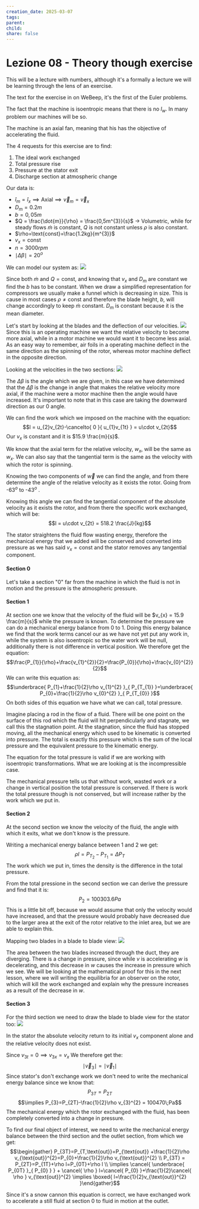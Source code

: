 ```yaml
---
creation_date: 2025-03-07
tags: 
parent: 
child: 
share: false
---
```

# Lezione 08 - Theory though exercise

This will be a lecture with numbers, although it's a formally a lecture we will be learning through the lens of an exercise.

The text for the exercise in on WeBeep, it's the first of the Euler problems.

The fact that the machine is isoentropic means that there is no $l_{w}$. In many problem our machines will be so.

The machine is an axial fan, meaning that his has the objective of accelerating the fluid.

The 4 requests for this exercise are to find:
1. The ideal work exchanged
2. Total pressure rise
3. Pressure at the stator exit
4. Discharge section at atmospheric change

Our data is:
- $\hat{i}_{m} = \hat{i}_{x}\implies \text{Axial}\implies \vec{v}_{m}=\vec{v}_{x}$
- $D_{m} = 0.2m$
- $b= 0,05m$
- $Q = \frac{\dot{m}}{\rho} = \frac{0,5m^{3}}{s}$ $\to$ Volumetric, while for steady flows $\dot{m}$ is constant, $Q$ is not constant unless $\rho$ is also constant.
- $\rho=\text{const}=\frac{1.2kg}{m^{3}}$
- $v_{x} =\text{const}$
- $n=3000rpm$
- $\mid\Delta\beta\mid = 20^{o}$

We can model our system as:
![](Pasted%20image%2020250307171237.png)

Since both $\dot{m}\text{ and } Q= \text{const}$, and knowing that $v_{x}$ and $D_{m}$ are constant we find the $b$ has to be constant. When we draw a simplified representation for compressors we usually make a funnel which is decreasing in size. This is cause in most cases $\rho \neq \text{const}$ and therefore the blade height, $b$, will change accordingly to keep $\dot{m}$ constant. $D_{m}$ is constant because it is the mean diameter.

Let's start by looking at the blades and the deflection of our velocities.
![](Pasted%20image%2020250307184350.png)
Since this is an operating machine we want the relative velocity to become more axial, while in a motor machine we would want it to become less axial.
As an easy way to remember, air foils in a operating machine deflect in the same direction as the spinning of the rotor, whereas motor machine deflect in the opposite direction.

Looking at the velocities in the two sections:
![](Pasted%20image%2020250307192509.png)

The $\Delta\beta$ is the angle which we are given, in this case we have determined that the $\Delta\beta$ is the change in angle that makes the relative velocity more axial, if the machine were a motor machine then the angle would have increased. It's important to note that in this case are taking the downward direction as our 0 angle.

We can find the work which we imposed on the machine with the equation:
$$l = u_{2}v_{2t}-\cancelto{ 0 }{ u_{1}v_{1t} } = u\cdot v_{2t}$$
Our $v_{x}$ is constant and it is $15.9 \frac{m}{s}$.

We know that the axial term for the relative velocity, $w_{x}$, will be the same as $w_{x}$. We can also say that the tangential term is the same as the velocity with which the rotor is spinning.

Knowing the two components of $\vec{w}$ we can find the angle, and from there determine the angle of the relative velocity as it exists the rotor. Going from -63$^{o}$ to -43$^{o}$ .

Knowing this angle we can find the tangential component of the absolute velocity as it exists the rotor, and from there the specific work exchanged, which will be:
$$l = u\cdot v_{2t} = 518.2 \frac{J}{kg}$$


The stator straightens the fluid flow wasting energy, therefore the mechanical energy that we added will be conserved and converted into pressure as we has said $v_{x} =\text{const}$ and the stator removes any tangential component.


#### Section 0
Let's take a section "0" far from the machine in which the fluid is not in motion and the pressure is the atmospheric pressure.

#### Section 1
At section one we know that the velocity of the fluid will be $v_{x} = 15.9 \frac{m}{s}$ while the pressure is known.
To determine the pressure we can do a mechanical energy balance from $0$ to $1$.
Doing this energy balance we find that the work terms cancel our as we have not yet put any work in, while the system is also isoentropic so the water work will be null, additionally there is not difference in vertical position.
We therefore get the equation:
$$\frac{P_{1}}{\rho}+\frac{v_{1}^{2}}{2}=\frac{P_{0}}{\rho}+\frac{v_{0}^{2}}{2}$$
We can write this equation as:
$$\underbrace{ P_{1}+\frac{1}{2}\rho v_{1}^{2} }_{ P_{T_{1}} }=\underbrace{ P_{0}+\frac{1}{2}\rho v_{0}^{2} }_{ P_{T_{0}} }$$
On both sides of this equation we have what we can call, total pressure.

Imagine placing a rod in the flow of a fluid. There will be one point on the surface of this rod which the fluid will hit perpendicularly and stagnate, we call this the stagnation point. At the stagnation, since the fluid has stopped moving, all the mechanical energy which used to be kinematic is converted into pressure. The total is exactly this pressure which is the sum of the local pressure and the equivalent pressure to the kinematic energy.

The equation for the total pressure is valid if we are working with isoentropic transformations. What we are looking at is the incompressible case.

The mechanical pressure tells us that without work, wasted work or a change in vertical position the total pressure is conserved. If there is work the total pressure though is not conserved, but will increase rather by the work which we put in.

#### Section 2
At the second section we know the velocity of the fluid, the angle with which it exits, what we don't know is the pressure.

Writing a mechanical energy balance between 1 and 2 we get:
$$\rho l = P_{T_{2}}-P_{T_{1}}=\Delta P_{T}$$
The work which we put in, times the density is the difference in the total pressure.

From the total pressione in the second section we can derive the pressure and find that it is:
$$P_{2} =100303.6Pa$$
This is a little bit off, because we would assume that only the velocity would have increased, and that the pressure would probably have decreased due to the larger area at the exit of the rotor relative to the inlet area, but we are able to explain this.

Mapping two blades in a blade to blade view:
![](Pasted%20image%2020250307195124.png)

The area between the two blades increased through the duct, they are diverging.
There is a change in pressure, since while $v$ is accelerating $w$ is decelerating, and this decrease in $w$ causes the increase in pressure which we see.
We will be looking at the mathematical proof for this in the next lesson, where we will writing the equilibria for an observer on the rotor, which will kill the work exchanged and explain why the pressure increases as a result of the decrease in $w$.

#### Section 3

For the third section we need to draw the blade to blade view for the stator too:
![](Pasted%20image%2020250307195542.png)

In the stator the absolute velocity return to its initial $v_{x}$ component alone and the relative velocity does not exist.

Since $v_{3t}=0\implies v_{3x}=v_{x}$
We therefore get the:
$$\mid \vec{v}_{3}\mid = \mid \vec{v}_{1}\mid$$
Since stator's don't exchange work we don't need to write the mechanical energy balance since we know that:
$$P_{3T}=P_{2T}$$
$$\implies P_{3}=P_{2T}-\frac{1}{2}\rho v_{3}^{2} = 100470\;Pa$$
The mechanical energy which the rotor exchanged with the fluid, has been completely converted into a change in pressure.

To find our final object of interest, we need to write the mechanical energy balance between the third section and the outlet section, from which we get:
$$\begin{gather}
P_{3T}=P_{T,\text{out}}=P_{\text{out}} +\frac{1}{2}\rho v_{\text{out}}^{2}=P_{0}+\frac{1}{2}\rho v_{\text{out}}^{2} \\
P_{3T} = P_{2T}=P_{1T}+\rho l=P_{0T}+\rho l \\
\implies \cancel{ \underbrace{ P_{0T} }_{ P_{0} } } + \cancel{ \rho } l=\cancel{ P_{0} }+\frac{1}{2}\cancel{ \rho } v_{\text{out}}^{2} \implies  \boxed{ l=\frac{1}{2}v_{\text{out}}^{2}
 }\end{gather}$$

Since it's a snow cannon this equation is correct, we have exchanged work to accelerate a still fluid at section 0 to fluid in motion at the outlet.




